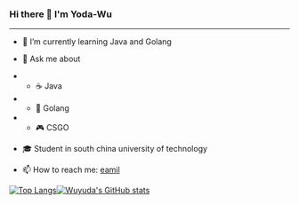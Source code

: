 ### Hi there 👋 I'm Yoda-Wu
---

- 🌱 I’m currently learning Java and Golang

- 💬 Ask me about 
- - ☕️ Java
- - 🐨 Golang
- - 🎮 CSGO

- 🎓 Student in south china university of technology

- 📫 How to reach me: [eamil](d1286360646@outlook.com)

<!-- - ⚡ Fun fact: ...
- 👯 I’m looking to collaborate on ...
- 🤔 I’m looking for help with ...
- 😄 Pronouns: ... -->
[![Top Langs](https://github-readme-stats.vercel.app/api/top-langs/?username=Yoda0wy&layout=compact)](https://github.com/anuraghazra/github-readme-stats)[![Wuyuda's GitHub stats](https://github-readme-stats.vercel.app/api?username=Yoda-wu&count_private=true&show_icons=true&theme=radical)](https://github.com/anuraghazra/github-readme-stats)


